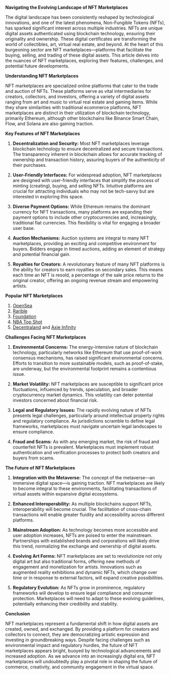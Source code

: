 **Navigating the Evolving Landscape of NFT Marketplaces**

The digital landscape has been consistently reshaped by technological innovations, and one of the latest phenomena, Non-Fungible Tokens (NFTs), has sparked significant interest across multiple industries. NFTs are unique digital assets authenticated using blockchain technology, ensuring their originality and ownership. These digital certificates are transforming the world of collectibles, art, virtual real estate, and beyond. At the heart of this burgeoning sector are NFT marketplaces—platforms that facilitate the buying, selling, and trading of these digital assets. This article delves into the nuances of NFT marketplaces, exploring their features, challenges, and potential future developments.

**Understanding NFT Marketplaces**

NFT marketplaces are specialized online platforms that cater to the trade and auction of NFTs. These platforms serve as vital intermediaries for creators, collectors, and investors, offering a variety of digital assets ranging from art and music to virtual real estate and gaming items. While they share similarities with traditional ecommerce platforms, NFT marketplaces are distinct in their utilization of blockchain technology, primarily Ethereum, although other blockchains like Binance Smart Chain, Flow, and Solana are also gaining traction.

**Key Features of NFT Marketplaces**

1. **Decentralization and Security:**
   Most NFT marketplaces leverage blockchain technology to ensure decentralized and secure transactions. The transparency inherent in blockchain allows for accurate tracking of ownership and transaction history, assuring buyers of the authenticity of their purchases.

2. **User-Friendly Interfaces:**
   For widespread adoption, NFT marketplaces are designed with user-friendly interfaces that simplify the process of minting (creating), buying, and selling NFTs. Intuitive platforms are crucial for attracting individuals who may not be tech-savvy but are interested in exploring this space.

3. **Diverse Payment Options:**
   While Ethereum remains the dominant currency for NFT transactions, many platforms are expanding their payment options to include other cryptocurrencies and, increasingly, traditional fiat currencies. This flexibility is vital for engaging a broader user base.

4. **Auction Mechanisms:**
   Auction systems are integral to many NFT marketplaces, providing an exciting and competitive environment for buyers. Bidders engage in timed auctions, adding an element of strategy and potential financial gain.

5. **Royalties for Creators:**
   A revolutionary feature of many NFT platforms is the ability for creators to earn royalties on secondary sales. This means each time an NFT is resold, a percentage of the sale price returns to the original creator, offering an ongoing revenue stream and empowering artists.

**Popular NFT Marketplaces**

1. [OpenSea](https://opensea.io/)
2. [Rarible](https://rarible.com/)
3. [Foundation](https://foundation.app/)
4. [NBA Top Shot](https://nbatopshot.com/)
5. [Decentraland](https://decentraland.org/) and [Axie Infinity](https://axieinfinity.com/)

**Challenges Facing NFT Marketplaces**

1. **Environmental Concerns:**
   The energy-intensive nature of blockchain technology, particularly networks like Ethereum that use proof-of-work consensus mechanisms, has raised significant environmental concerns. Efforts to transition to more sustainable models, such as proof-of-stake, are underway, but the environmental footprint remains a contentious issue.

2. **Market Volatility:**
   NFT marketplaces are susceptible to significant price fluctuations, influenced by trends, speculation, and broader cryptocurrency market dynamics. This volatility can deter potential investors concerned about financial risk.

3. **Legal and Regulatory Issues:**
   The rapidly evolving nature of NFTs presents legal challenges, particularly around intellectual property rights and regulatory compliance. As jurisdictions scramble to define legal frameworks, marketplaces must navigate uncertain legal landscapes to ensure compliance.

4. **Fraud and Scams:**
   As with any emerging market, the risk of fraud and counterfeit NFTs is prevalent. Marketplaces must implement robust authentication and verification processes to protect both creators and buyers from scams.

**The Future of NFT Marketplaces**

1. **Integration with the Metaverse:**
   The concept of the metaverse—an immersive digital space—is gaining traction. NFT marketplaces are likely to become integral to these environments, facilitating transactions of virtual assets within expansive digital ecosystems.

2. **Enhanced Interoperability:**
   As multiple blockchains support NFTs, interoperability will become crucial. The facilitation of cross-chain transactions will enable greater fluidity and accessibility across different platforms.

3. **Mainstream Adoption:**
   As technology becomes more accessible and user adoption increases, NFTs are poised to enter the mainstream. Partnerships with established brands and corporations will likely drive this trend, normalizing the exchange and ownership of digital assets.

4. **Evolving Art Forms:**
   NFT marketplaces are set to revolutionize not only digital art but also traditional forms, offering new methods of engagement and monetization for artists. Innovations such as augmented reality exhibitions and dynamic NFTs, which change over time or in response to external factors, will expand creative possibilities.

5. **Regulatory Evolution:**
   As NFTs grow in prominence, regulatory frameworks will develop to ensure legal compliance and consumer protection. Marketplaces will need to adapt to these evolving guidelines, potentially enhancing their credibility and stability.

**Conclusion**

NFT marketplaces represent a fundamental shift in how digital assets are created, owned, and exchanged. By providing a platform for creators and collectors to connect, they are democratizing artistic expression and investing in groundbreaking ways. Despite facing challenges such as environmental impact and regulatory hurdles, the future of NFT marketplaces appears bright, buoyed by technological advancements and increased adoption. As we advance into an increasingly digital era, NFT marketplaces will undoubtedly play a pivotal role in shaping the future of commerce, creativity, and community engagement in the virtual space.